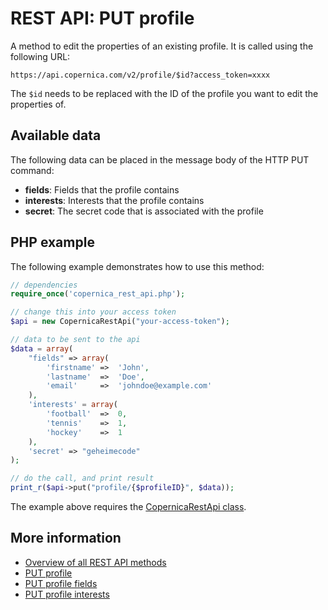 # REST API: PUT profile

A method to edit the properties of an existing profile. It is called 
using the following URL:

`https://api.copernica.com/v2/profile/$id?access_token=xxxx`

The `$id` needs to be replaced with the ID of the profile you want to 
edit the properties of.

## Available data

The following data can be placed in the message body of the HTTP 
PUT command:

- **fields**: Fields that the profile contains
- **interests**: Interests that the profile contains
- **secret**: The secret code that is associated with the profile

## PHP example

The following example demonstrates how to use this method:

```php
// dependencies
require_once('copernica_rest_api.php');

// change this into your access token
$api = new CopernicaRestApi("your-access-token");

// data to be sent to the api
$data = array(
    "fields" => array(
        'firstname' =>  'John',
        'lastname'  =>  'Doe',
        'email'     =>  'johndoe@example.com'
    ),
    'interests' = array(
        'football'  =>  0,
        'tennis'    =>  1,
        'hockey'    =>  1
    ),
    'secret' => "geheimecode"
);

// do the call, and print result
print_r($api->put("profile/{$profileID}", $data));
```

The example above requires the [CopernicaRestApi class](rest-php).

## More information

* [Overview of all REST API methods](./rest-api)
* [PUT profile](./rest-put-profile)
* [PUT profile fields](./rest-put-profile-fields)
* [PUT profile interests](./rest-put-profile-interests)
